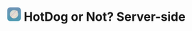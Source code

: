 # <img src="img/logo.svg" width="32" height="32" align="baseline" alt="logo"> HotDog or Not? Server-side
